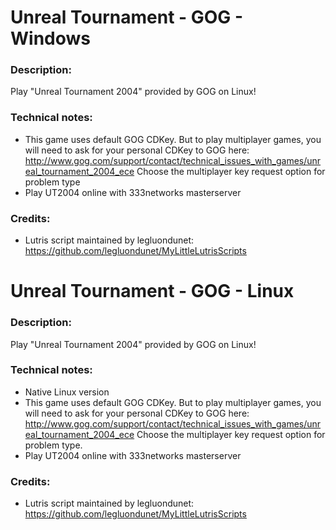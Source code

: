 # Unreal Tournament - GOG - Windows
### Description:
Play "Unreal Tournament 2004" provided by GOG on Linux!
### Technical notes:
- This game uses default GOG CDKey. But to play multiplayer games, you will need to ask for your personal CDKey to GOG here:
http://www.gog.com/support/contact/technical_issues_with_games/unreal_tournament_2004_ece
Choose the multiplayer key request option for problem type
- Play UT2004 online with 333networks masterserver
### Credits:
- Lutris script maintained by legluondunet: https://github.com/legluondunet/MyLittleLutrisScripts

# Unreal Tournament - GOG - Linux
### Description:
Play "Unreal Tournament 2004" provided by GOG on Linux!
### Technical notes:
- Native Linux version
- This game uses default GOG CDKey. But to play multiplayer games, you will need to ask for your personal CDKey to GOG here:
http://www.gog.com/support/contact/technical_issues_with_games/unreal_tournament_2004_ece
Choose the multiplayer key request option for problem type.
- Play UT2004 online with 333networks masterserver
### Credits:
- Lutris script maintained by legluondunet: https://github.com/legluondunet/MyLittleLutrisScripts
